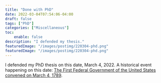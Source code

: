 ```yaml
---
title: "Done with PhD"
date: 2022-03-04T07:54:06-04:00
draft: false
tags: ["PhD"]
categories: ["Miscellaneous"]
toc:
    enable: false
description: "I defended my thesis."
featuredImage: "/images/postimg/220304-phd.png"
featuredImage: "/images/postimg/220304-phd.png"
---
```

<!--more-->
I defended my PhD thesis on this date, March 4, 2022. A historical event happening on this date: [The First Federal Government of the United States convened on March 4, 1789](https://www.senate.gov/artandhistory/history/anecdote/days/009week_0304.htm).


